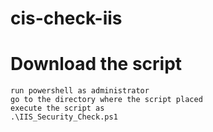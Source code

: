 # cis-check-iis
# Download the script 
```
run powershell as administrator
go to the directory where the script placed
execute the script as
.\IIS_Security_Check.ps1
```
